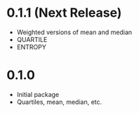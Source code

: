 # 0.1.1 (Next Release)
- Weighted versions of mean and median
- QUARTILE 
- ENTROPY 

# 0.1.0
- Initial package
- Quartiles, mean, median, etc.